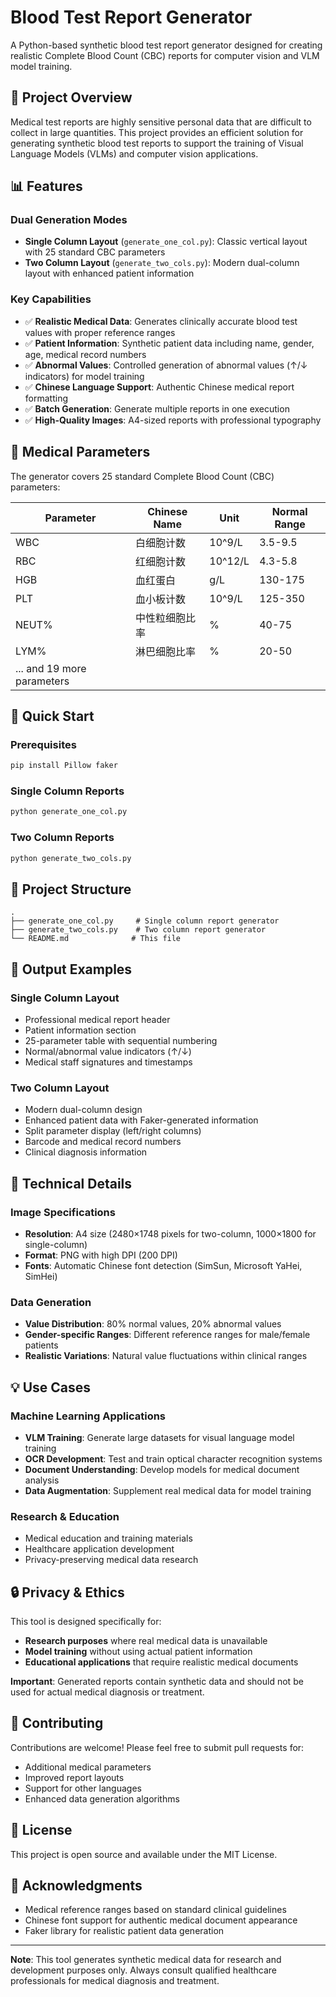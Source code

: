 # Blood Test Report Generator

A Python-based synthetic blood test report generator designed for creating realistic Complete Blood Count (CBC) reports for computer vision and VLM model training.

## 🎯 Project Overview

Medical test reports are highly sensitive personal data that are difficult to collect in large quantities. This project provides an efficient solution for generating synthetic blood test reports to support the training of Visual Language Models (VLMs) and computer vision applications.

## 📊 Features

### Dual Generation Modes
- **Single Column Layout** (`generate_one_col.py`): Classic vertical layout with 25 standard CBC parameters
- **Two Column Layout** (`generate_two_cols.py`): Modern dual-column layout with enhanced patient information

### Key Capabilities
- ✅ **Realistic Medical Data**: Generates clinically accurate blood test values with proper reference ranges
- ✅ **Patient Information**: Synthetic patient data including name, gender, age, medical record numbers
- ✅ **Abnormal Values**: Controlled generation of abnormal values (↑/↓ indicators) for model training
- ✅ **Chinese Language Support**: Authentic Chinese medical report formatting
- ✅ **Batch Generation**: Generate multiple reports in one execution
- ✅ **High-Quality Images**: A4-sized reports with professional typography

## 🏥 Medical Parameters

The generator covers 25 standard Complete Blood Count (CBC) parameters:

| Parameter | Chinese Name | Unit | Normal Range |
|-----------|--------------|------|--------------|
| WBC | 白细胞计数 | 10^9/L | 3.5-9.5 |
| RBC | 红细胞计数 | 10^12/L | 4.3-5.8 |
| HGB | 血红蛋白 | g/L | 130-175 |
| PLT | 血小板计数 | 10^9/L | 125-350 |
| NEUT% | 中性粒细胞比率 | % | 40-75 |
| LYM% | 淋巴细胞比率 | % | 20-50 |
| ... and 19 more parameters | | | |

## 🚀 Quick Start

### Prerequisites
```bash
pip install Pillow faker
```

### Single Column Reports
```bash
python generate_one_col.py
```

### Two Column Reports
```python
python generate_two_cols.py
```

## 📁 Project Structure

```
.
├── generate_one_col.py     # Single column report generator
├── generate_two_cols.py    # Two column report generator
└── README.md              # This file
```

## 🎨 Output Examples

### Single Column Layout
- Professional medical report header
- Patient information section
- 25-parameter table with sequential numbering
- Normal/abnormal value indicators (↑/↓)
- Medical staff signatures and timestamps

### Two Column Layout
- Modern dual-column design
- Enhanced patient data with Faker-generated information
- Split parameter display (left/right columns)
- Barcode and medical record numbers
- Clinical diagnosis information

## 🔧 Technical Details

### Image Specifications
- **Resolution**: A4 size (2480×1748 pixels for two-column, 1000×1800 for single-column)
- **Format**: PNG with high DPI (200 DPI)
- **Fonts**: Automatic Chinese font detection (SimSun, Microsoft YaHei, SimHei)

### Data Generation
- **Value Distribution**: 80% normal values, 20% abnormal values
- **Gender-specific Ranges**: Different reference ranges for male/female patients
- **Realistic Variations**: Natural value fluctuations within clinical ranges

## 💡 Use Cases

### Machine Learning Applications
- **VLM Training**: Generate large datasets for visual language model training
- **OCR Development**: Test and train optical character recognition systems
- **Document Understanding**: Develop models for medical document analysis
- **Data Augmentation**: Supplement real medical data for model training

### Research & Education
- Medical education and training materials
- Healthcare application development
- Privacy-preserving medical data research

## 🔒 Privacy & Ethics

This tool is designed specifically for:
- **Research purposes** where real medical data is unavailable
- **Model training** without using actual patient information
- **Educational applications** that require realistic medical documents

**Important**: Generated reports contain synthetic data and should not be used for actual medical diagnosis or treatment.

## 🤝 Contributing

Contributions are welcome! Please feel free to submit pull requests for:
- Additional medical parameters
- Improved report layouts
- Support for other languages
- Enhanced data generation algorithms

## 📄 License

This project is open source and available under the MIT License.

## 🙏 Acknowledgments

- Medical reference ranges based on standard clinical guidelines
- Chinese font support for authentic medical document appearance
- Faker library for realistic patient data generation

---

**Note**: This tool generates synthetic medical data for research and development purposes only. Always consult qualified healthcare professionals for medical diagnosis and treatment.